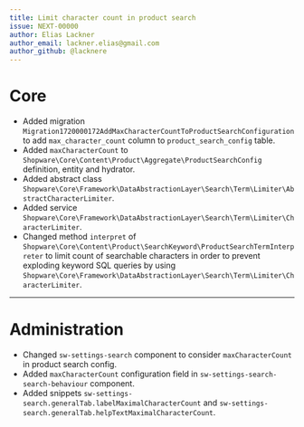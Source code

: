 ```yaml
---
title: Limit character count in product search
issue: NEXT-00000
author: Elias Lackner
author_email: lackner.elias@gmail.com
author_github: @lacknere
---
```

# Core
* Added migration `Migration1720000172AddMaxCharacterCountToProductSearchConfiguration` to add `max_character_count` column to `product_search_config` table.
* Added `maxCharacterCount` to `Shopware\Core\Content\Product\Aggregate\ProductSearchConfig` definition, entity and hydrator.
* Added abstract class `Shopware\Core\Framework\DataAbstractionLayer\Search\Term\Limiter\AbstractCharacterLimiter`.
* Added service `Shopware\Core\Framework\DataAbstractionLayer\Search\Term\Limiter\CharacterLimiter`.
* Changed method `interpret` of `Shopware\Core\Content\Product\SearchKeyword\ProductSearchTermInterpreter` to limit count of searchable characters in order to prevent exploding keyword SQL queries by using `Shopware\Core\Framework\DataAbstractionLayer\Search\Term\Limiter\CharacterLimiter`.
___
# Administration
* Changed `sw-settings-search` component to consider `maxCharacterCount` in product search config.
* Added `maxCharacterCount` configuration field in `sw-settings-search-search-behaviour` component.
* Added snippets `sw-settings-search.generalTab.labelMaximalCharacterCount` and `sw-settings-search.generalTab.helpTextMaximalCharacterCount`.
